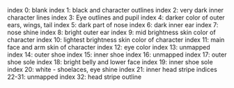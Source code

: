 index 0: blank
index 1: black and character outlines
index 2: very dark inner character lines
index 3: Eye outlines and pupil
index 4: darker color of outer ears, wings, tail
index 5: dark part of nose
index 6: dark inner ear
index 7: nose shine
index 8: bright outer ear
index 9: mid brightness skin color of character
index 10: lightest brightness skin color of character
index 11: main face and arm skin of character
index 12: eye color
index 13: unmapped
index 14: outer shoe
index 15: inner shoe
index 16: unmapped
index 17: outer shoe sole
index 18: bright belly and lower face
index 19: inner shoe sole
index 20: white - shoelaces, eye shine
index 21: inner head stripe
indices 22-31: unmapped
index 32: head stripe outline
